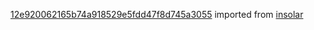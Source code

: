 [12e920062165b74a918529e5fdd47f8d745a3055](https://github.com/insolar/insolar/commit/12e920062165b74a918529e5fdd47f8d745a3055) imported from [insolar](https://github.com/insolar/insolar)
